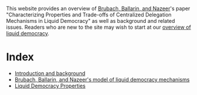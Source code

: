 This website provides an overview of [Brubach, Ballarin, and Nazeer][bbn]'s
paper "Characterizing Properties and Trade-offs of Centralized
Delegation Mechanisms in Liquid Democracy" as well as background and related
issues.
Readers who are new to the site may wish to start at our
[overview of liquid democracy](intro).

# Index
- [Introduction and background](intro)
- [Brubach, Ballarin, and Nazeer's model of liquid democracy mechanisms](bbn_model)
- [Liquid Democracy Properties](properties)


[bbn]: https://arxiv.org/pdf/2206.05339
